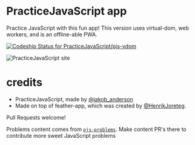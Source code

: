 # PracticeJavaScript app

Practice JavaScript with this fun app!
This version uses virtual-dom, web workers, and is an offline-able PWA.

[ ![Codeship Status for PracticeJavaScript/pjs-vdom](https://app.codeship.com/projects/84c874a0-3070-0135-7a3a-56614d6a5693/status?branch=master)](https://app.codeship.com/projects/225563)

![PracticeJavaScript site](https://cldup.com/xPO5Z3ukw3.png)

# credits

- PracticeJavaScript, made by [@jakob_anderson](http://twitter.com/jakob_anderson)
- Made on top of feather-app, which was created by [@HenrikJoreteg](http://twitter.com/henrikjoreteg).

Pull Requests welcome!

Problems content comes from [`pjs-problems`](https://github.com/PracticeJavaScript/pjs-problems).
Make content PR's there to contribute more sweet JavaScript problems
